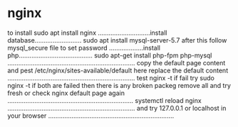 # nginx
to install
sudo apt install nginx
.............................install database..........................
sudo apt install mysql-server-5.7
after this follow mysql_secure file to set password
...................install php.........................................
sudo apt-get install php-fpm php-mysql
.......................................................................
copy the default page content and pest  /etc/nginx/sites-available/default here
replace the default content
.......................................................................
test nginx -t if fail try sudo nginx -t
if both are failed then there is any broken packeg remove all and try fresh or check nginx default page again  
......................................................................
systemctl reload nginx
.......................................................................
and try 127.0.0.1 or localhost in your browser
......................................................................
